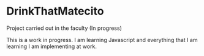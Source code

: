 # DrinkThatMatecito
 Project carried out in the faculty (In progress)

This is a work in progress. I am learning Javascript and everything that I am learning I am implementing at work.
